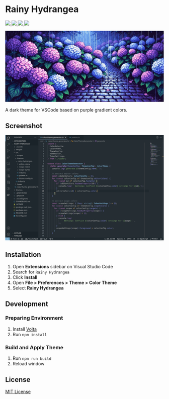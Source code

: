 # Rainy Hydrangea

<a href="https://marketplace.visualstudio.com/items?itemName=okenakt.rainy-hydrangea">
    <img src="https://img.shields.io/visual-studio-marketplace/v/okenakt.rainy-hydrangea?style=flat-square&labelColor=252D33&color=7CB2D6">
    <img src="https://img.shields.io/visual-studio-marketplace/d/okenakt.rainy-hydrangea?style=flat-square&labelColor=252D33&color=9098F0">
    <img src="https://img.shields.io/visual-studio-marketplace/i/okenakt.rainy-hydrangea?style=flat-square&labelColor=252D33&color=B187E0">
</a>
<a href="https://marketplace.visualstudio.com/items?itemName=okenakt.rainy-hydrangea&ssr=false#review-details">
    <img src="https://img.shields.io/visual-studio-marketplace/r/okenakt.rainy-hydrangea?style=flat-square&labelColor=252D33&color=D67CD5">
</a>

![](./images/top.png)

A dark theme for VSCode based on purple gradient colors.

## Screenshot

![](./images/screenshot.png)

## Installation

1. Open **Extensions** sidebar on Visual Studio Code
2. Search for `Rainy Hydrangea`
3. Click **Install**
4. Open **File > Preferences > Theme > Color Theme**
5. Select **Rainy Hydrangea**

## Development

### Preparing Environment

1. Install [Volta](https://volta.sh/)
2. Run `npm install`

### Build and Apply Theme

1. Run `npm run build`
2. Reload window

## License

[MIT License](./LICENSE)
